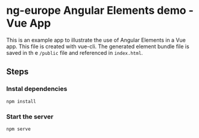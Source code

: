 # ng-europe Angular Elements demo - Vue App

This is an example app to illustrate the use of Angular Elements in a Vue app. This file is created with vue-cli. The generated element bundle file is saved in th e `/public` file and referenced in `index.html`.

## Steps

### Instal dependencies

`npm install`

### Start the server

`npm serve`
